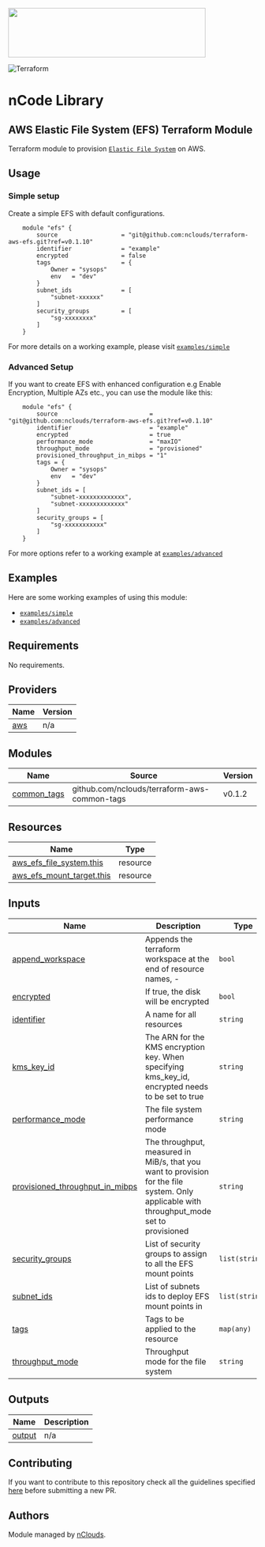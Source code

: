 <p align="left"><img width=400 height="100" src="https://www.nclouds.com/img/nclouds-logo.svg"></p>  

![Terraform](https://github.com/nclouds/terraform-aws-efs/workflows/Terraform/badge.svg)
# nCode Library

## AWS Elastic File System (EFS) Terraform Module

Terraform module to provision [`Elastic File System`](https://aws.amazon.com/efs) on AWS.

## Usage

### Simple setup

Create a simple EFS with default configurations.
```hcl
    module "efs" {
        source                  = "git@github.com:nclouds/terraform-aws-efs.git?ref=v0.1.10"
        identifier              = "example"
        encrypted               = false
        tags                    = {
            Owner = "sysops"
            env   = "dev"
        }
        subnet_ids              = [
            "subnet-xxxxxx"
        ]
        security_groups         = [
            "sg-xxxxxxxx"
        ]
    }
```

For more details on a working example, please visit [`examples/simple`](examples/simple)

### Advanced Setup
If you want to create EFS with enhanced configuration e.g Enable Encryption, Multiple AZs etc., you can use the module like this:

```hcl
    module "efs" {
        source                          = "git@github.com:nclouds/terraform-aws-efs.git?ref=v0.1.10"
        identifier                      = "example"
        encrypted                       = true
        performance_mode                = "maxIO"
        throughput_mode                 = "provisioned"
        provisioned_throughput_in_mibps = "1"
        tags = {
            Owner = "sysops"
            env   = "dev"
        }
        subnet_ids = [
            "subnet-xxxxxxxxxxxxx", 
            "subnet-xxxxxxxxxxxxx"
        ]
        security_groups = [
            "sg-xxxxxxxxxxx"
        ]
    }
```

For more options refer to a working example at [`examples/advanced`](examples/advanced)

## Examples
Here are some working examples of using this module:
- [`examples/simple`](examples/simple)
- [`examples/advanced`](examples/advanced)


<!-- BEGINNING OF PRE-COMMIT-TERRAFORM DOCS HOOK -->
## Requirements

No requirements.

## Providers

| Name | Version |
|------|---------|
| <a name="provider_aws"></a> [aws](#provider\_aws) | n/a |

## Modules

| Name | Source | Version |
|------|--------|---------|
| <a name="module_common_tags"></a> [common\_tags](#module\_common\_tags) | github.com/nclouds/terraform-aws-common-tags | v0.1.2 |

## Resources

| Name | Type |
|------|------|
| [aws_efs_file_system.this](https://registry.terraform.io/providers/hashicorp/aws/latest/docs/resources/efs_file_system) | resource |
| [aws_efs_mount_target.this](https://registry.terraform.io/providers/hashicorp/aws/latest/docs/resources/efs_mount_target) | resource |

## Inputs

| Name | Description | Type | Default | Required |
|------|-------------|------|---------|:--------:|
| <a name="input_append_workspace"></a> [append\_workspace](#input\_append\_workspace) | Appends the terraform workspace at the end of resource names, <identifier>-<worspace> | `bool` | `true` | no |
| <a name="input_encrypted"></a> [encrypted](#input\_encrypted) | If true, the disk will be encrypted | `bool` | `true` | no |
| <a name="input_identifier"></a> [identifier](#input\_identifier) | A name for all resources | `string` | n/a | yes |
| <a name="input_kms_key_id"></a> [kms\_key\_id](#input\_kms\_key\_id) | The ARN for the KMS encryption key. When specifying kms\_key\_id, encrypted needs to be set to true | `string` | `null` | no |
| <a name="input_performance_mode"></a> [performance\_mode](#input\_performance\_mode) | The file system performance mode | `string` | `"generalPurpose"` | no |
| <a name="input_provisioned_throughput_in_mibps"></a> [provisioned\_throughput\_in\_mibps](#input\_provisioned\_throughput\_in\_mibps) | The throughput, measured in MiB/s, that you want to provision for the file system. Only applicable with throughput\_mode set to provisioned | `string` | `null` | no |
| <a name="input_security_groups"></a> [security\_groups](#input\_security\_groups) | List of security groups to assign to all the EFS mount points | `list(string)` | `[]` | no |
| <a name="input_subnet_ids"></a> [subnet\_ids](#input\_subnet\_ids) | List of subnets ids to deploy EFS mount points in | `list(string)` | `[]` | no |
| <a name="input_tags"></a> [tags](#input\_tags) | Tags to be applied to the resource | `map(any)` | `{}` | no |
| <a name="input_throughput_mode"></a> [throughput\_mode](#input\_throughput\_mode) | Throughput mode for the file system | `string` | `"bursting"` | no |

## Outputs

| Name | Description |
|------|-------------|
| <a name="output_output"></a> [output](#output\_output) | n/a |
<!-- END OF PRE-COMMIT-TERRAFORM DOCS HOOK -->

## Contributing
If you want to contribute to this repository check all the guidelines specified [here](.github/CONTRIBUTING.md) before submitting a new PR.

## Authors

Module managed by [nClouds](https://github.com/nclouds).
